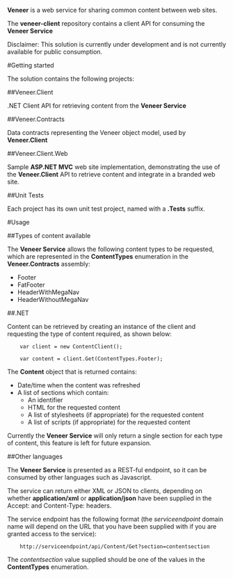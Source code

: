 **Veneer** is a web service for sharing common content between web sites.

The **veneer-client** repository contains a client API for consuming the **Veneer Service**

Disclaimer: This solution is currently under development and is not currently available for public consumption.

#Getting started

The solution contains the following projects:

##Veneer.Client

.NET Client API for retrieving content from the **Veneer Service**

##Veneer.Contracts

Data contracts representing the Veneer object model, used by **Veneer.Client**

##Veneer.Client.Web

Sample **ASP.NET MVC** web site implementation, demonstrating the use of the **Veneer.Client** API to retrieve content and integrate in a branded web site.

##Unit Tests

Each project has its own unit test project, named with a **.Tests** suffix.

#Usage

##Types of content available

The **Veneer Service** allows the following content types to be requested, which are represented in the **ContentTypes** enumeration in the **Veneer.Contracts** assembly:

 * Footer
 * FatFooter
 * HeaderWithMegaNav
 * HeaderWithoutMegaNav

##.NET

Content can be retrieved by creating an instance of the client and requesting the type of content required, as shown below:

		var client = new ContentClient();
		
		var content = client.Get(ContentTypes.Footer);

The **Content** object that is returned contains:

 * Date/time when the content was refreshed
 * A list of sections which contain:
	* An identifier
	* HTML for the requested content
	* A list of stylesheets (if appropriate) for the requested content
	* A list of scripts (if appropriate) for the requested content
	
Currently the **Veneer Service** will only return a single section for each type of content, this feature is left for future expansion.
		
##Other languages

The **Veneer Service** is presented as a REST-ful endpoint, so it can be consumed by other languages such as Javascript.

The service can return either XML or JSON to clients, depending on whether **application/xml** or **application/json** have been supplied in the Accept: and Content-Type: headers.

The service endpoint has the following format (the _serviceendpoint_ domain name will depend on the URL that you have been supplied with if you are granted access to the service):

		http://serviceendpoint/api/Content/Get?section=contentsection
		
The _contentsection_ value supplied should be one of the values in the **ContentTypes** enumeration.



